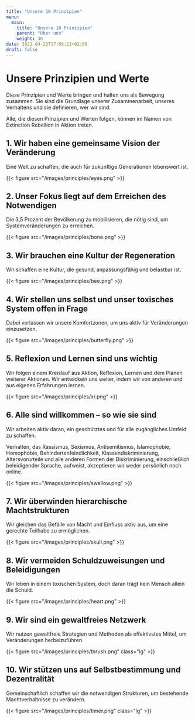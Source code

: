 ```yaml
---
title: "Unsere 10 Prinzipien"
menu:
  main:
    title: "Unsere 10 Prinzipien"
    parent: "Über uns"
    weight: 30
date: 2021-04-25T17:09:21+02:00
draft: false
---
```


# Unsere Prinzipien und Werte
Diese Prinzipien und Werte bringen und halten uns als Bewegung zusammen. Sie sind die Grundlage unserer Zusammenarbeit, unseres Verhaltens und sie definieren, wer wir sind.

Alle, die diesen Prinzipien und Werten folgen, können im Namen von Extinction Rebellion in Aktion treten.

## 1. Wir haben eine gemeinsame Vision der Veränderung

Eine Welt zu schaffen, die auch für zukünftige Generationen lebenswert ist.

{{< figure src="/images/principles/eyes.png" >}}

## 2. Unser Fokus liegt auf dem Erreichen des Notwendigen

Die 3,5 Prozent der Bevölkerung zu mobilisieren, die nötig sind, um Systemveränderungen zu erreichen.

{{< figure src="/images/principles/bone.png" >}}

## 3. Wir brauchen eine Kultur der Regeneration

Wir schaffen eine Kultur, die gesund, anpassungsfähig und belastbar ist.

{{< figure src="/images/principles/bee.png" >}}

## 4. Wir stellen uns selbst und unser toxisches System offen in Frage

Dabei verlassen wir unsere Komfortzonen, um uns aktiv für Veränderungen einzusetzen.

{{< figure src="/images/principles/butterfly.png" >}}

## 5. Reflexion und Lernen sind uns wichtig

Wir folgen einem Kreislauf aus Aktion, Reflexion, Lernen und dem Planen weiterer Aktionen. Wir entwickeln uns weiter, indem wir von anderen und aus eigenen Erfahrungen lernen.

{{< figure src="/images/principles/xr.png" >}}

## 6. Alle sind willkommen – so wie sie sind

Wir arbeiten aktiv daran, ein geschütztes und für alle zugängliches Umfeld zu schaffen.

Verhalten, das Rassismus, Sexismus, Antisemitismus, Islamophobie, Homophobie, Behindertenfeindlichkeit, Klassendiskriminierung, Altersvorurteile und alle anderen Formen der Diskriminierung, einschließlich beleidigender Sprache, aufweist, akzeptieren wir weder persönlich noch online.

{{< figure src="/images/principles/swallow.png" >}}

## 7. Wir überwinden hierarchische Machtstrukturen

Wir gleichen das Gefälle von Macht und Einfluss aktiv aus, um eine gerechte Teilhabe zu ermöglichen.

{{< figure src="/images/principles/skull.png" >}}

## 8. Wir vermeiden Schuldzuweisungen und Beleidigungen

Wir leben in einem toxischen System, doch daran trägt kein Mensch allein die Schuld.

{{< figure src="/images/principles/heart.png" >}}

## 9. Wir sind ein gewaltfreies Netzwerk

Wir nutzen gewaltfreie Strategien und Methoden als effektivstes Mittel, um Veränderungen herbeizuführen.

{{< figure src="/images/principles/thrush.png" class="lg" >}}

## 10. Wir stützen uns auf Selbstbestimmung und Dezentralität

Gemeinschaftlich schaffen wir die notwendigen Strukturen, um bestehende Machtverhältnisse zu verändern.

{{< figure src="/images/principles/timer.png" class="lg" >}}
